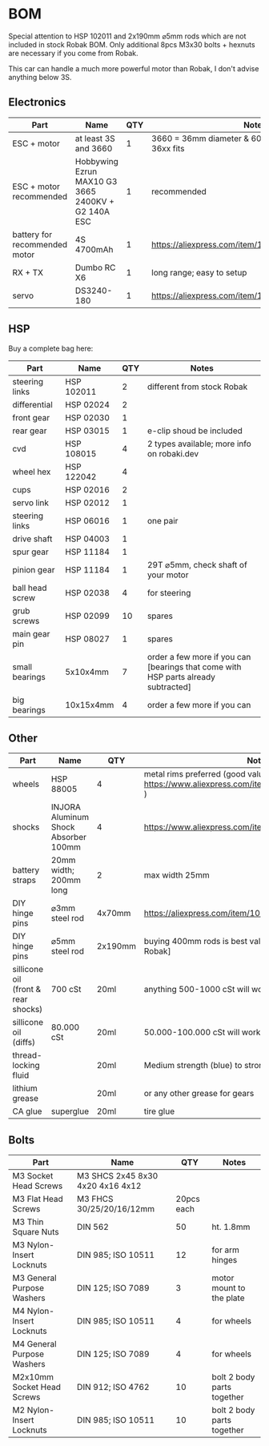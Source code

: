 # BOM

Special attention to HSP 102011 and 2x190mm ⌀5mm rods which are not included in stock Robak BOM. Only additional 8pcs M3x30 bolts + hexnuts are necessary if you come from Robak.

This car can handle a much more powerful motor than Robak, I don't advise anything below 3S.

## Electronics

Part | Name | QTY | Notes
--- | --- | --- | ---
ESC + motor | at least 3S and 3660 | 1 | 3660 = 36mm diameter & 60mm length but anything 36xx fits
ESC + motor recommended | Hobbywing Ezrun MAX10 G3 3665 2400KV + G2 140A ESC | 1 | recommended
battery for recommended motor |4S 4700mAh |1 | https://aliexpress.com/item/1005003343658769.html
RX + TX | Dumbo RC X6 |1 |long range; easy to setup
servo | DS3240-180 |1 |https://aliexpress.com/item/1943129663.html

## HSP

Buy a complete bag here: 

Part | Name | QTY | Notes
--- | --- | --- | ---
steering links | HSP 102011 | 2 | different from stock Robak
differential | HSP 02024 |2 |
front gear | HSP 02030 |1 |
rear gear | HSP 03015 |1 |e-clip shoud be included
cvd | HSP 108015 |4 |2 types available; more info on robaki.dev
wheel hex | HSP 122042 |4 |
cups | HSP 02016 |2 |
servo link | HSP 02012 |1 |
steering links | HSP 06016 |1 |one pair
drive shaft | HSP 04003 |1 |
spur gear | HSP 11184 |1 |
pinion gear | HSP 11184 |1 |29T ⌀5mm, check shaft of your motor
ball head screw | HSP 02038 |4 |for steering
grub screws | HSP 02099 |10 | spares
main gear pin | HSP 08027 |1 | spares
small bearings |5x10x4mm | 7 | order a few more if you can [bearings that come with HSP parts already subtracted]
big bearings |10x15x4mm | 4 | order a few more if you can

## Other

Part | Name | QTY | Notes
--- | --- | --- | ---
wheels | HSP 88005 | 4 | metal rims preferred (good value: https://www.aliexpress.com/item/1005002775155695.html )
shocks |INJORA Aluminum Shock Absorber 100mm |4 |https://www.aliexpress.com/item/1005004599082114.html
battery straps |20mm width; 200mm long |2 |max width 25mm
DIY hinge pins |⌀3mm steel rod | 4x70mm | https://aliexpress.com/item/1005005041338002.html
DIY hinge pins |⌀5mm steel rod | 2x190mm | buying 400mm rods is best value [different from stock Robak]
sillicone oil (front & rear shocks) | 700 cSt | 20ml | anything 500-1000 cSt will work
sillicone oil (diffs) |80.000 cSt | 20ml |50.000-100.000 cSt will work
thread-locking fluid | | 20ml |Medium strength (blue) to strong (green)
lithium grease | | 20ml |or any other grease for gears
CA glue |superglue |20ml |tire glue

## Bolts

Part | Name | QTY | Notes
--- | --- | --- | ---
M3 Socket Head Screws | M3 SHCS 2x45 8x30 4x20 4x16 4x12 | |
M3 Flat Head Screws | M3 FHCS 30/25/20/16/12mm |20pcs each |
M3 Thin Square Nuts  |DIN 562 |50 |ht. 1.8mm
M3 Nylon-Insert Locknuts |DIN 985; ISO 10511 |12 | for arm hinges
M3 General Purpose Washers |DIN 125; ISO 7089 |3 |motor mount to the plate
M4 Nylon-Insert Locknuts |DIN 985; ISO 10511 |4 |for wheels
M4 General Purpose Washers |DIN 125; ISO 7089 |4 |for wheels
M2x10mm Socket Head Screws |DIN 912; ISO 4762 |10 |bolt 2 body parts together
M2 Nylon-Insert Locknuts |DIN 985; ISO 10511 |10 |bolt 2 body parts together
